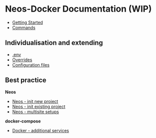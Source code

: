 # Neos-Docker Documentation (WIP)

* [Getting Started](getting-started.md)
* [Commands](commands.md)


## Individualisation and extending

* [.env](env.md)
* [Overrides](overrides.md)
* [Configuration files](configurations.md)

## Best practice

**Neos**

* [Neos - init new project](best-practice/neos-init.md)
* [Neos - init existing project](best-practice/neos-init-existing.md)
* [Neos - multisite setups](best-practice/neos-multisite.md)

**docker-compose**

* [Docker - additional services](best-practice/docker-additional-service.md)